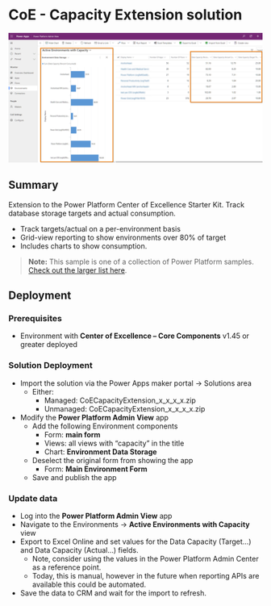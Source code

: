 # CoE - Capacity Extension solution

![Image environment storage with chart](./ppcoe-screenshot.png)

## Summary

Extension to the Power Platform Center of Excellence Starter Kit. Track database storage targets and actual consumption.

- Track targets/actual on a per-environment basis
- Grid-view reporting to show environments over 80% of target
- Includes charts to show consumption.

> **Note:** This sample is one of a collection of Power Platform samples.
> [Check out the larger list here](../../README.md#Sample-Solutions).

## Deployment

### Prerequisites

- Environment with **Center of Excellence – Core Components** v1.45 or greater deployed

### Solution Deployment

- Import the solution via the Power Apps maker portal -> Solutions area
  - Either:
    - Managed: CoECapacityExtension_x_x_x_x.zip
    - Unmanaged: CoECapacityExtension_x_x_x_x.zip
- Modify the **Power Platform Admin View** app
  - Add the following Environment components
    - Form: **main form**
    - Views: all views with “capacity” in the title
    - Chart: **Environment Data Storage**
  - Deselect the original form from showing the app
    - Form: **Main Environment Form**
  - Save and publish the app

### Update data

- Log into the **Power Platform Admin View** app
- Navigate to the Environments -> **Active Environments with Capacity** view
- Export to Excel Online and set values for the Data Capacity (Target…) and Data Capacity (Actual…) fields. 
  - Note, consider using the values in the Power Platform Admin Center as a reference point.
  - Today, this is manual, however in the future when reporting APIs are available this could be automated.
- Save the data to CRM and wait for the import to refresh.
